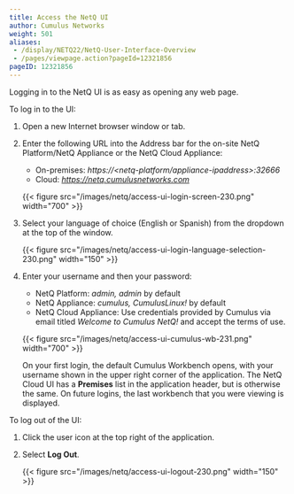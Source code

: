 ```yaml
---
title: Access the NetQ UI
author: Cumulus Networks
weight: 501
aliases:
 - /display/NETQ22/NetQ-User-Interface-Overview
 - /pages/viewpage.action?pageId=12321856
pageID: 12321856
---
```

Logging in to the NetQ UI is as easy as opening any web page.

To log in to the UI:

1.  Open a new Internet browser window or tab.
2.  Enter the following URL into the Address bar for the on-site NetQ Platform/NetQ Appliance or the NetQ Cloud Appliance:  
    - On-premises: *https://\<netq-platform/appliance-ipaddress\>:32666*  
    - Cloud: *https://netq.cumulusnetworks.com*

    {{< figure src="/images/netq/access-ui-login-screen-230.png" width="700" >}}

3.  Select your language of choice (English or Spanish) from the dropdown at the top of the window.

    {{< figure src="/images/netq/access-ui-login-language-selection-230.png" width="150" >}}

4.  Enter your username and then your password:  
    - NetQ Platform: *admin, admin* by default  
    - NetQ Appliance: *cumulus, CumulusLinux\!* by default  
    - NetQ Cloud Appliance: Use credentials provided by Cumulus via email titled *Welcome to Cumulus NetQ\!* and accept the terms of use.

    {{< figure src="/images/netq/access-ui-cumulus-wb-231.png" width="700" >}}

    On your first login, the default Cumulus Workbench opens, with your username shown in the upper right corner of the application. The NetQ Cloud UI has a **Premises** list in the application header, but is otherwise the same. On future logins, the last workbench that you were viewing is displayed.

To log out of the UI:

1.  Click the user icon at the top right of the application.

2.  Select **Log Out**.  

    {{< figure src="/images/netq/access-ui-logout-230.png" width="150" >}}
